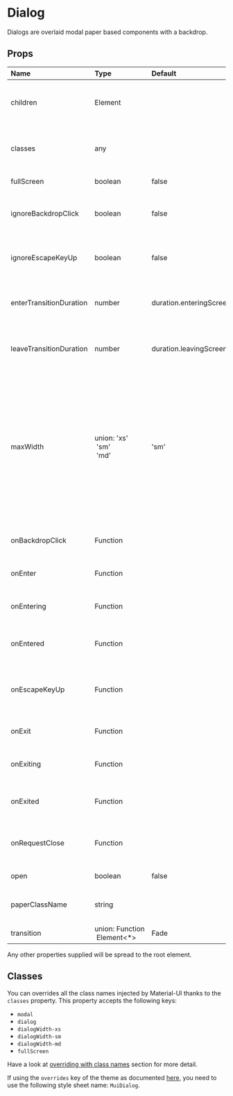 # Dialog

Dialogs are overlaid modal paper based components with a backdrop.

## Props
| Name | Type | Default | Description |
|:-----|:-----|:--------|:------------|
| children | Element |  | Dialog children, usually the included sub-components. |
| classes | any |  | Useful to extend the style applied to components. |
| fullScreen | boolean | false | If `true`, it will be full-screen |
| ignoreBackdropClick | boolean | false | If `true`, clicking the backdrop will not fire the `onRequestClose` callback. |
| ignoreEscapeKeyUp | boolean | false | If `true`, hitting escape will not fire the `onRequestClose` callback. |
| enterTransitionDuration | number | duration.enteringScreen | Duration of the animation when the element is entering. |
| leaveTransitionDuration | number | duration.leavingScreen | Duration of the animation when the element is leaving. |
| maxWidth | union:&nbsp;'xs'<br>&nbsp;'sm'<br>&nbsp;'md'<br> | 'sm' | Determine the max width of the dialog. The dialog width grows with the size of the screen, this property is useful on the desktop where you might need some coherent different width size across your application. |
| onBackdropClick | Function |  | Callback fired when the backdrop is clicked. |
| onEnter | Function |  | Callback fired before the dialog enters. |
| onEntering | Function |  | Callback fired when the dialog is entering. |
| onEntered | Function |  | Callback fired when the dialog has entered. |
| onEscapeKeyUp | Function |  | Callback fires when the escape key is released and the modal is in focus. |
| onExit | Function |  | Callback fired before the dialog exits. |
| onExiting | Function |  | Callback fired when the dialog is exiting. |
| onExited | Function |  | Callback fired when the dialog has exited. |
| onRequestClose | Function |  | Callback fired when the dialog requests to be closed. |
| open | boolean | false | If `true`, the Dialog is open. |
| paperClassName | string |  | The CSS class name of the paper inner element. |
| transition | union:&nbsp;Function<br>&nbsp;Element<*><br> | Fade | Transition component. |

Any other properties supplied will be spread to the root element.
## Classes

You can overrides all the class names injected by Material-UI thanks to the `classes` property.
This property accepts the following keys:
- `modal`
- `dialog`
- `dialogWidth-xs`
- `dialogWidth-sm`
- `dialogWidth-md`
- `fullScreen`

Have a look at [overriding with class names](/customization/overrides#overriding-with-class-names)
section for more detail.

If using the `overrides` key of the theme as documented
[here](/customization/themes#customizing-all-instances-of-a-component-type),
you need to use the following style sheet name: `MuiDialog`.
